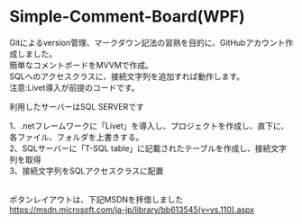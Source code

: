 # Simple-Comment-Board(WPF)
Gitによるversion管理、マークダウン記法の習熟を目的に、GitHubアカウント作成しました。  
簡単なコメントボードをMVVMで作成。  
SQLへのアクセスクラスに、接続文字列を追加すれば動作します。  
注意:Livet導入が前提のコードです。
  
利用したサーバーはSQL SERVERです  

1、.netフレームワークに「Livet」を導入し、プロジェクトを作成し、直下に、各ファイル、フォルダを上書きする。  
2、SQLサーバーに「T-SQL table」に記載されたテーブルを作成し、接続文字列を取得  
3、接続文字列をSQLアクセスクラスに配置  
  
  
ボタンレイアウトは、下記MSDNを拝借しました  
https://msdn.microsoft.com/ja-jp/library/bb613545(v=vs.110).aspx
